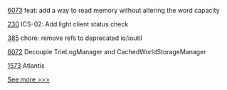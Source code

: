 
[6073](https://github.com/hyperledger/besu/pull/6073) feat: add a way to read memory without altering the word capacity

[230](https://github.com/hyperledger-labs/yui-ibc-solidity/pull/230) ICS-02: Add light client status check

[385](https://github.com/hyperledger/fabric-ca/pull/385) chore: remove refs to deprecated io/ioutil

[6072](https://github.com/hyperledger/besu/pull/6072) Decouple TrieLogManager and CachedWorldStorageManager

[1573](https://github.com/hyperledger/solang/pull/1573) Atlantis


[See more >>>](https://start-here.hyperledger.org/pull-requests)
